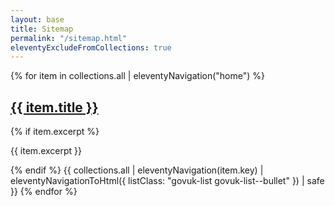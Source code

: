```yaml
---
layout: base
title: Sitemap
permalink: "/sitemap.html"
eleventyExcludeFromCollections: true
---
```

{% for item in collections.all | eleventyNavigation("home") %}
  <h2 class="govuk-heading-m govuk-!-margin-bottom-1">
    <a href="{{ item.url | url | pretty }}">{{ item.title }}</a>
  </h2>
  {% if item.excerpt %}<p class="govuk-body">{{ item.excerpt }}</p>{% endif %}
  {{ collections.all | eleventyNavigation(item.key) | eleventyNavigationToHtml({
    listClass: "govuk-list govuk-list--bullet"
  }) | safe }}
{% endfor %}
